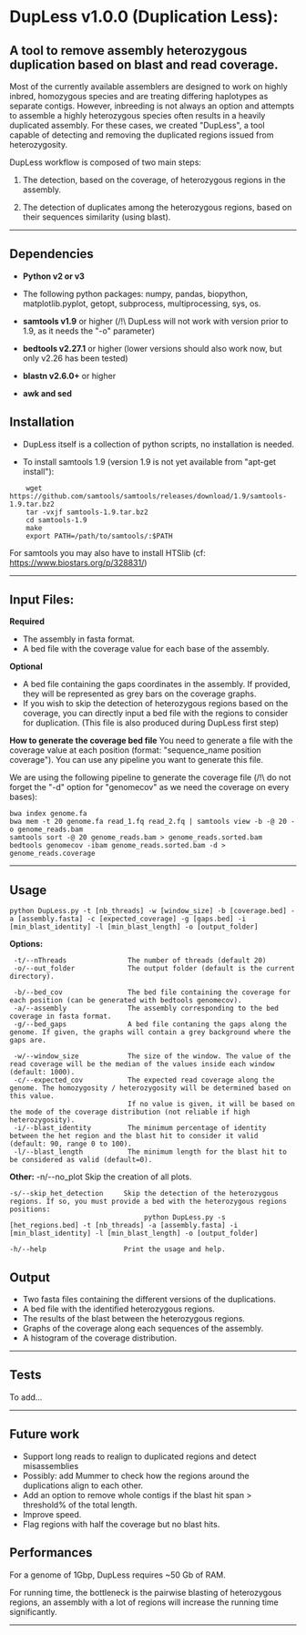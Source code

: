 # DupLess v1.0.0 (Duplication Less):

## A tool to remove assembly heterozygous duplication based on blast and read coverage.

Most of the currently available assemblers are designed to work on highly inbred, homozygous species and are treating differing haplotypes as separate contigs. However, inbreeding is not always an option and attempts to assemble a highly heterozygous species often results in a heavily duplicated assembly.
For these cases, we created "DupLess", a tool capable of detecting and removing the duplicated regions issued from heterozygosity.

DupLess workflow is composed of two main steps:

 1. The detection, based on the coverage, of heterozygous regions in the assembly.

 2. The detection of duplicates among the heterozygous regions, based on their sequences similarity (using blast).

---

## Dependencies

- **Python v2 or v3**
- The following python packages: numpy, pandas, biopython, matplotlib.pyplot, getopt, subprocess, multiprocessing, sys, os.

- **samtools v1.9** or higher (/!\ DupLess will not work with version prior to 1.9, as it needs the "-o" parameter)
- **bedtools v2.27.1** or higher (lower versions should also work now, but only v2.26 has been tested)
- **blastn v2.6.0+** or higher
- **awk and sed**


## Installation

- DupLess itself is a collection of python scripts, no installation is needed.

- To install samtools 1.9 (version 1.9 is not yet available from "apt-get install"):
```
	wget https://github.com/samtools/samtools/releases/download/1.9/samtools-1.9.tar.bz2
	tar -vxjf samtools-1.9.tar.bz2
	cd samtools-1.9
	make
	export PATH=/path/to/samtools/:$PATH
```
For samtools you may also have to install HTSlib (cf: https://www.biostars.org/p/328831/)

---

## Input Files:

**Required**
- The assembly in fasta format.
- A bed file with the coverage value for each base of the assembly.

**Optional**
- A bed file containing the gaps coordinates in the assembly. If provided, they will be represented as grey bars on the coverage graphs.
- If you wish to skip the detection of heterozygous regions based on the coverage, you can directly input a bed file with the regions to consider for duplication. (This file is also produced during DupLess first step)

**How to generate the coverage bed file**
You need to generate a file with the coverage value at each position (format: "sequence_name   position  coverage"). You can use any pipeline you want to generate this file.

We are using the following pipeline to generate the coverage file (/!\ do not forget the "-d" option for "genomecov" as we need the coverage on every bases):
```
bwa index genome.fa
bwa mem -t 20 genome.fa read_1.fq read_2.fq | samtools view -b -@ 20 -o genome_reads.bam
samtools sort -@ 20 genome_reads.bam > genome_reads.sorted.bam
bedtools genomecov -ibam genome_reads.sorted.bam -d > genome_reads.coverage
```

---

## Usage

	python DupLess.py -t [nb_threads] -w [window_size] -b [coverage.bed] -a [assembly.fasta] -c [expected_coverage] -g [gaps.bed] -i [min_blast_identity] -l [min_blast_length] -o [output_folder]

**Options:**

     -t/--nThreads               The number of threads (default 20)
     -o/--out_folder             The output folder (default is the current directory).

     -b/--bed_cov                The bed file containing the coverage for each position (can be generated with bedtools genomecov).
     -a/--assembly               The assembly corresponding to the bed coverage in fasta format.
     -g/--bed_gaps               A bed file contaning the gaps along the genome. If given, the graphs will contain a grey background where the gaps are.
     
     -w/--window_size            The size of the window. The value of the read coverage will be the median of the values inside each window (default: 1000).
     -c/--expected_cov           The expected read coverage along the genome. The homozygosity / heterozygosity will be determined based on this value.
                                 If no value is given, it will be based on the mode of the coverage distribution (not reliable if high heterozygosity).
     -i/--blast_identity         The minimum percentage of identity between the het region and the blast hit to consider it valid (default: 90, range 0 to 100).
     -l/--blast_length           The minimum length for the blast hit to be considered as valid (default=0).


**Other:**
	-n/--no_plot		        Skip the creation of all plots.

	-s/--skip_het_detection     Skip the detection of the heterozygous regions. If so, you must provide a bed with the heterozygous regions positions:
                                     python DupLess.py -s [het_regions.bed] -t [nb_threads] -a [assembly.fasta] -i [min_blast_identity] -l [min_blast_length] -o [output_folder]

	-h/--help                   Print the usage and help.


## Output

- Two fasta files containing the different versions of the duplications.
- A bed file with the identified heterozygous regions.
- The results of the blast between the heterozygous regions.
- Graphs of the coverage along each sequences of the assembly.
- A histogram of the coverage distribution.

---

## Tests

To add...

---

## Future work

- Support long reads to realign to duplicated regions and detect misassemblies
- Possibly: add Mummer to check how the regions around the duplications align to each other.
- Add an option to remove whole contigs if the blast hit span > threshold% of the total length.
- Improve speed.
- Flag regions with half the coverage but no blast hits.

## Performances

For a genome of 1Gbp, DupLess requires ~50 Gb of RAM.

For running time, the bottleneck is the pairwise blasting of heterozygous regions, an assembly with a lot of regions will increase the running time significantly.

---